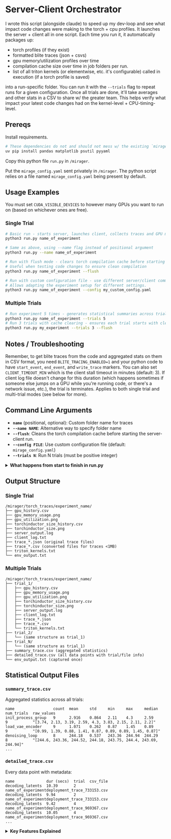 # Server-Client Orchestrator

I wrote this script (alongside claude) to speed up my dev-loop and see what impact code changes were making to the torch + cpu profiles. It launches the server + client all in one script. Each time you run it, it automatically packages up:

- torch profiles (if they exist)
- formatted blite traces (json + csvs)
- gpu memory/utilization profiles over time
- compilation cache size over time in job folders per run.
- list of all triton kernels (or elementwise, etc. it's configurable) called in execution (if a torch profile is saved)

into a run-specific folder. You can run it with the `--trials` flag to repeat runs for a given configuration. Once all trials are done, it'll take averages and other stats in a CSV to share w/ the greater team. This helps verify what impact your latest code changes had on the kernel-level + CPU-timing-level.

## Prereqs

Install requirements.
```bash
# These dependencies do not and should not mess w/ the existing `mirager` `.venv`
uv pip install pandas matplotlib psutil pyyaml
```

Copy this python file `run.py` in `/mirager`.

Put the `mirage_config.yaml` sent privately in `/mirager`. The python script relies on a file named `mirage_config.yaml` being present by default.

## Usage Examples

You must set `CUDA_VISIBLE_DEVICES` to however many GPUs you want to run on (based on whichever ones are free).

### Single Trial
```bash
# Basic run - starts server, launches client, collects traces and GPU metrics
python3 run.py name_of_experiment

# Same as above, using --name flag instead of positional argument
python3 run.py --name name_of_experiment

# Run with flush mode - clears torch compilation cache before starting
# Useful when testing code changes to ensure clean compilation
python3 run.py name_of_experiment --flush

# Run with custom configuration file - use different server/client commands
# Allows adapting the experiment setup for different settings.
python3 run.py name_of_experiment --config my_custom_config.yaml
```

### Multiple Trials
```bash
# Run experiment 5 times - generates statistical summaries across trials
python3 run.py name_of_experiment --trials 5
# Run 3 trials with cache clearing - ensures each trial starts with clean state + gets stats
python3 run.py my_experiment --trials 3 --flush
```

## Notes / Troubleshooting

Remember, to get blite traces from the code and aggregated stats on them in CSV format, you need `BLITE_TRACING_ENABLED=1` and your python code to have `start_event`, `end_event`, and `write_trace` markers.  You can also set `CLIENT_TIMEOUT_MIN` which is the client stall timeout in minutes (default: 3). If client log file doesn't change for this duration (which happens sometimes if someone else jumps on a GPU while you're running code, or there's a network issue, etc.), the trial is terminates. Applies to both single trial and multi-trial modes (see below for more).

## Command Line Arguments

- **`name`** (positional, optional): Custom folder name for traces
- **`--name NAME`**: Alternative way to specify folder name  
- **`--flush`**: Cleans the torch compilation cache before starting the server-client run.
- **`--config FILE`**: Use custom configuration file (default: `mirage_config.yaml`)
- **`--trials N`**: Run N trials (must be positive integer)

<details>
<summary><strong>What happens from start to finish in run.py</strong></summary>

### Setup Phase (PREMAIN):
- Load configuration from YAML file
- Attempts to kill existing processes matching configured patterns (double check this though!)
- Verify GPU is clean / ready to go (memory < 10MB, utilization = 0%) - first run only
- Optionally flush temporary files if `--flush` flag used
- Reinstall `mirage` package if marker file exists. So if you make any file changes, then it'll automatically update the `.venv` with the correct code.
- Capture environment variables to `env_output.txt`

### Monitoring Setup:
- Start 3 background monitoring threads:
  - GPU usage monitor (memory, utilization every few seconds)
  - TorchInductor directory size monitor
  - Continuous plot updater

### Main Execution Loop:
- Launch server process with configured command
- Monitor server log for ready signal (e.g., "Server is ready")
- Once ready, launch client process with configured script
- Monitor client log file for completion marker or timeout
- If client stalls (no log activity for CLIENT_TIMEOUT_MIN), terminate trial

### Post-Execution (POSTMAIN):
- Stop all monitoring threads + kill server/client remaining processes
- Organize trace files (blite + torch)
- Generate plots

</details>

## Output Structure

### Single Trial
```
/mirager/torch_traces/experiment_name/
├── gpu_history.csv
├── gpu_memory_usage.png
├── gpu_utilization.png
├── torchinductor_size_history.csv
├── torchinductor_size.png
├── server_output.log
├── client_log.txt
├── trace_*.json (original trace files)
├── trace_*.csv (converted files for traces <1MB)
├── triton_kernels.txt
└── env_output.txt
```

### Multiple Trials
```
/mirager/torch_traces/experiment_name/
├── trial_1/
│   ├── gpu_history.csv
│   ├── gpu_memory_usage.png
│   ├── gpu_utilization.png
│   ├── torchinductor_size_history.csv
│   ├── torchinductor_size.png
│   ├── server_output.log
│   ├── client_log.txt
│   ├── trace_*.json
│   ├── trace_*.csv
│   └── triton_kernels.txt
├── trial_2/
│   └── (same structure as trial_1)
├── trial_N/
│   └── (same structure as trial_1)
├── summary_trace.csv (aggregated statistics)
├── detailed_trace.csv (all data points with trial/file info)
└── env_output.txt (captured once)
```

## Statistical Output Files

### `summary_trace.csv`
Aggregated statistics across all trials:
```csv
name                 count  mean     std     min     max     median   num_trials  raw_values
init_process_group   9      2.916    0.864   2.11    4.3     2.59     9           "[3.74, 2.13, 3.19, 2.59, 4.3, 3.83, 2.15, 2.11, 2.2]"
load_vae_encoder     9      1.071    0.262   0.87    1.45    0.89     9           "[0.99, 1.39, 0.88, 1.41, 0.87, 0.89, 0.89, 1.45, 0.87]"
denoising_loop       8      244.18   0.537   243.36  244.94  244.29   8           "[244.6, 243.36, 244.52, 244.18, 243.75, 244.4, 243.69, 244.94]"
...
```

### `detailed_trace.csv`
Every data point with metadata:
```csv
name              dur (secs)  trial  csv_file
decoding_latents  10.39       2      name_of_experimentdeployment_trace_733153.csv
decoding_latents  9.94        2      name_of_experimentdeployment_trace_733153.csv
decoding_latents  9.42        4      name_of_experimentdeployment_trace_969367.csv
decoding_latents  10.05       4      name_of_experimentdeployment_trace_969367.csv
...
```

<details>
<summary><strong>Key Features Explained</strong></summary>

## Key Features Explained

### Trace File Conversion
- Only JSON trace files **< 1MB** are converted to CSV
- **Smart selection**: Chooses the trace file with the most events (most comprehensive)
- Only **one CSV file per trial** is generated (no multiple CSV files)
- CSV files contain events with duration > 0.1 seconds
- Tracks total request time from "download_audio" to "uploading_result"

### Multi-Trial Workflow
1. Run experiment N times
2. Create trial-specific folders immediately when each trial starts
3. Write all files directly to trial folders (no post-trial moving)
4. Track trial success/failure status
5. Mark failed trials with `TRIAL_FAILED.txt` marker file
6. Wait 2 seconds between trials
7. Generate summary statistics across **successful trials only**
8. Create detailed trace file with trial/file metadata

### Client Timeout Protection
- Monitors `client_log.txt` for activity every 5 seconds
- If log file doesn't change for `CLIENT_TIMEOUT_MIN` minutes, terminates the trial
- Default timeout: 3 minutes (configurable via environment variable)
- Applies to both single trial and multi-trial modes
- Prevents infinite hanging when client stalls

### GPU Cleanup Verification
- Verifies GPU state after killing processes (first run only)
- Checks memory usage ≤ 10MB and compute utilization = 0% for all visible GPUs
- Warns if GPUs still have active processes or memory usage
- Helps ensure clean experiment environment
- Uses `CUDA_VISIBLE_DEVICES` to determine which GPUs to check

### GPU & System Monitoring
- Real-time GPU memory and utilization tracking
- TorchInductor directory size monitoring
- Continuous plot updates during execution
- Environment variable capture

## Trial Failure Handling

### What Happens When a Trial Fails:
- **Folder Creation**: Trial folders (`trial_1`, `trial_2`, etc.) are created sequentially regardless of failures
- **Failure Marking**: Failed trials get a `TRIAL_FAILED.txt` marker file with timestamp
- **Continuation**: Remaining trials continue to run normally
- **CSV Aggregation**: Only **successful trials** are included in summary statistics
- **Clear Reporting**: Final summary shows success rate and lists failed trial numbers

### Example with Failures:
```
Running 5 trials...
✓ Trial 1 completed successfully
✗ Trial 2 failed: Client timeout after 3 minutes
✓ Trial 3 completed successfully  
✗ Trial 4 failed: Server startup error
✓ Trial 5 completed successfully

TRIAL SUMMARY
Successful trials: 3/5
Success rate: 60.0%
Successful trial numbers: [1, 3, 5]
Failed trial numbers: [2, 4]
```

### Output Structure with Failures:
```
experiment_folder/
├── trial_1/ (✓ successful - included in summary)
├── trial_2/ (✗ failed - excluded from summary)
│   └── TRIAL_FAILED.txt
├── trial_3/ (✓ successful - included in summary)  
├── trial_4/ (✗ failed - excluded from summary)
│   └── TRIAL_FAILED.txt
├── trial_5/ (✓ successful - included in summary)
├── summary_trace.csv (only trials 1, 3, 5)
└── detailed_trace.csv (only trials 1, 3, 5)
```

## Error Handling

The script properly handles:
- Invalid arguments (shows usage help)
- Missing config files (shows error message)
- Setup failures (no cleanup attempts)
- Keyboard interrupts (graceful shutdown)
- File conversion errors (continues with other files)
- **Trial failures (continues with remaining trials, excludes failed data from aggregation)**

</details>
